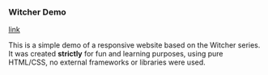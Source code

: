 ### Witcher Demo

[link](https://rmn-t.github.io/Witcher-demo/)

This is a simple demo of a responsive website based on the Witcher series. It was created **strictly** for fun and learning purposes, using pure HTML/CSS, no external frameworks or libraries were used.

